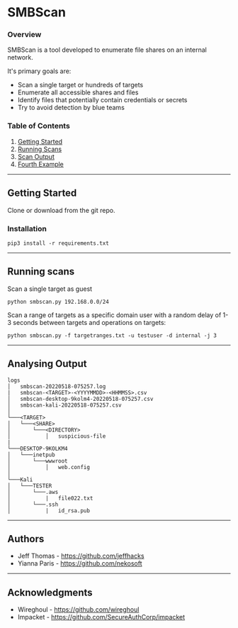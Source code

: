 # SMBScan

### Overview
SMBScan is a tool developed to enumerate file shares on an internal network.

It's primary goals are:

* Scan a single target or hundreds of targets
* Enumerate all accessible shares and files
* Identify files that potentially contain credentials or secrets
* Try to avoid detection by blue teams



### Table of Contents
1. [Getting Started](#getting-started)
2. [Running Scans](#running-scans)
3. [Scan Output](#analysing-output)
4. [Fourth Example](#fourth-examplehttpwwwfourthexamplecom)

---
## Getting Started
Clone or download from the git repo.

### Installation
```python3
pip3 install -r requirements.txt
```

---
## Running scans
Scan a single target as guest
```
python smbscan.py 192.168.0.0/24
```

Scan a range of targets as a specific domain user with a random delay of 1-3 seconds between targets and operations on targets:
```
python smbscan.py -f targetranges.txt -u testuser -d internal -j 3
```

---
## Analysing Output
```
logs
│   smbscan-20220518-075257.log
|   smbscan-<TARGET>-<YYYYMMDD>-<HHMMSS>.csv
│   smbscan-desktop-9kolm4-20220518-075257.csv
│   smbscan-kali-20220518-075257.csv
│
└───<TARGET>
│   └───<SHARE>
│       └───<DIRECTORY>
│           │   suspicious-file
|
└───DESKTOP-9KOLKM4
│   └───inetpub
│       └───wwwroot
│           │   web.config
│   
└───Kali
│   └───TESTER
│       └───.aws
│           |   file022.txt
│       └───.ssh
│           |   id_rsa.pub
```

---
## Authors
* Jeff Thomas - https://github.com/jeffhacks
* Yianna Paris - https://github.com/nekosoft

---
## Acknowledgments
* Wireghoul - https://github.com/wireghoul
* Impacket - https://github.com/SecureAuthCorp/impacket
